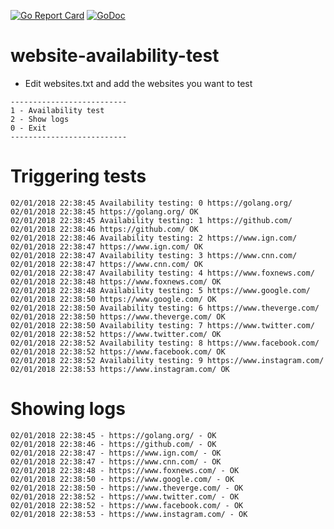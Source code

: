 [![Go Report Card](https://goreportcard.com/badge/github.com/nilemarbarcelos/website-availability-test)](https://goreportcard.com/report/github.com/nilemarbarcelos/website-availability-test)
[![GoDoc](https://godoc.org/github.com/nilemarbarcelos/website-availability-test?status.svg)](https://godoc.org/github.com/nilemarbarcelos/website-availability-test)


# website-availability-test

* Edit websites.txt and add the websites you want to test

```
--------------------------
1 - Availability test
2 - Show logs
0 - Exit
--------------------------
```

# Triggering tests
```
02/01/2018 22:38:45 Availability testing: 0 https://golang.org/
02/01/2018 22:38:45 https://golang.org/ OK
02/01/2018 22:38:45 Availability testing: 1 https://github.com/
02/01/2018 22:38:46 https://github.com/ OK
02/01/2018 22:38:46 Availability testing: 2 https://www.ign.com/
02/01/2018 22:38:47 https://www.ign.com/ OK
02/01/2018 22:38:47 Availability testing: 3 https://www.cnn.com/
02/01/2018 22:38:47 https://www.cnn.com/ OK
02/01/2018 22:38:47 Availability testing: 4 https://www.foxnews.com/
02/01/2018 22:38:48 https://www.foxnews.com/ OK
02/01/2018 22:38:48 Availability testing: 5 https://www.google.com/
02/01/2018 22:38:50 https://www.google.com/ OK
02/01/2018 22:38:50 Availability testing: 6 https://www.theverge.com/
02/01/2018 22:38:50 https://www.theverge.com/ OK
02/01/2018 22:38:50 Availability testing: 7 https://www.twitter.com/
02/01/2018 22:38:52 https://www.twitter.com/ OK
02/01/2018 22:38:52 Availability testing: 8 https://www.facebook.com/
02/01/2018 22:38:52 https://www.facebook.com/ OK
02/01/2018 22:38:52 Availability testing: 9 https://www.instagram.com/
02/01/2018 22:38:53 https://www.instagram.com/ OK
```

# Showing logs
```
02/01/2018 22:38:45 - https://golang.org/ - OK
02/01/2018 22:38:46 - https://github.com/ - OK
02/01/2018 22:38:47 - https://www.ign.com/ - OK
02/01/2018 22:38:47 - https://www.cnn.com/ - OK
02/01/2018 22:38:48 - https://www.foxnews.com/ - OK
02/01/2018 22:38:50 - https://www.google.com/ - OK
02/01/2018 22:38:50 - https://www.theverge.com/ - OK
02/01/2018 22:38:52 - https://www.twitter.com/ - OK
02/01/2018 22:38:52 - https://www.facebook.com/ - OK
02/01/2018 22:38:53 - https://www.instagram.com/ - OK
```
